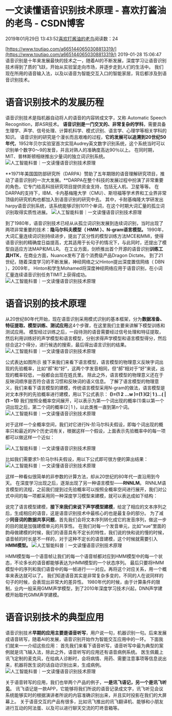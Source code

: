 
# 一文读懂语音识别技术原理 - 喜欢打酱油的老鸟 - CSDN博客


2019年01月29日 13:43:52[喜欢打酱油的老鸟](https://me.csdn.net/weixin_42137700)阅读数：24


[https://www.toutiao.com/a6651440650308813319/](https://www.toutiao.com/a6651440650308813319/)
2019-01-28 15:06:47
语音识别是十年来发展最快的技术之一，随着AI的不断发展，深度学习让语音识别技术得到了质的飞跃，开始从实验室走向市场，并逐步走到人们的生活中。
我们现在所用的语音输入法，以及以语音为智能交互入口的智能家居，背后都涉及到语音识别技术。
# 语音识别技术的发展历程
语音识别技术是指机器自动将人的语音的内容转成文字，又称 Automatic Speech Recognition，即ASR技术。
**语音识别是一门交叉的、非常复杂的学科**，需要具备生理学、声学、信号处理、计算机科学、模式识别、语言学、心理学等相关学科的知识。
语音识别的研究是个漫长而且艰难的过程，**它的发展可以追溯到20世纪50年代**，1952年贝尔实验室首次实现Audrey英文数字识别系统，这个系统当时可以识别单个数字0～9的发音，并且对熟人的准确度高达90％以上。
在同时期，MIT、普林斯顿相继推出少量词的独立词识别系统。
![人工智能科普｜一文读懂语音识别技术原理](http://p1.pstatp.com/large/pgc-image/b76da5cdc2534302810773f222bc4880)

**1971年美国国防部研究所（DARPA）赞助了五年期限的语音理解研究项目，推动了语音识别的一次大发展。**DARPA在整个科技的发展过程中扮演了非常重要的角色，它专门给高科技研究项目提供资金支持，包括无人机、卫星等等。
在DARPA的支持下，IBM、卡内基梅隆大学（CMU）、斯坦福等学术界和工业界非常顶级的研究机构也都加入到语音识别的研究中去。
其中，卡耐基梅隆大学研发出harpy语音识别系统，该系统能够识别1011个单词，在这个时期大词汇量的孤立词识别取得实质性进展。
![人工智能科普｜一文读懂语音识别技术原理](http://p1.pstatp.com/large/pgc-image/92d88ed927a745989a886cab29a87a31)

到了1980年，语音识别技术已经从从孤立词识别发展到连续词识别，当时出现了两项非常重要的技术：**隐马尔科夫模型（ HMM ）、N-gram语言模型。**
1990年，大词汇量连续词识别持续进步，提出了区分性的模型训练方法MCE和MMI，使得语音识别的精确度日益提高，尤其适用于长句子的情况下，与此同时，还提出了模型自适应方法MAP和MLLR。
在工业方面，剑桥推出首个开源的语音识别**训练工具HTK**，在商业方面，Nuance发布了首个消费级产品Dragon Dictate。
到了21世纪，随着深度学习的不断发展，神经网络之父Hinton提出深度置信网络（ DBN ），2009年， Hinton和学生Mohamed将深度神经网络应用于语音识别，在小词汇量连续语音识别任务TIMIT上获得成功。
![人工智能科普｜一文读懂语音识别技术原理](http://p1.pstatp.com/large/pgc-image/07234bff5e47407bb1bc24ed84aa26b1)

# 语音识别的技术原理
从20世纪80年代开始，现在语音识别采用模式识别的基本框架，分为**数据准备、特征提取、模型训练、测试应用**这4个步骤，在这里我们主要来讲解下模型训练和测试应用。
模型经过训练之后，一段待测的语音需要经过信号处理和特征提取，然后利用训练好的声学模型和语言模型，分别求得声学模型和语言模型得分，然后综合这2个得分，进行候选的搜索，最后得出语言识别的结果。
![人工智能科普｜一文读懂语音识别技术原理](http://p9.pstatp.com/large/pgc-image/17bd1b769e1d4a57a1e56e4e82304725)

公式表达如图所示
接下来我们来看下语言模型，语言模型的物理意义反映字词出现的先验概率，比如“郝”和“好”，这两个字发音相同，但“郝”相对于“好”来说，出现的概率较低，一般都会出现在姓氏里。
除此之外，语言模型的物理意义还在于反映词顺序是否符合语言习惯和反映词的语义信息。
了解了语言模型的物理意义，我们来看下语言模型的建模，传统语言模型采用N-gram的做法，语言模型是对文本序列的先验概率进行建模，用以下公式表示：
**()=(1 2 …w )=(1 )(2│1 )…( |(1:−1))**
我们按照全概率空间展开，可以表示为第一个词出现的概率(1)乘以第一个词出现之后，第二个词的概率(2│1 )，以此类推一直到第n个词。
![人工智能科普｜一文读懂语音识别技术原理](http://p1.pstatp.com/large/pgc-image/17ade4498bdc4b3e98a11d69f0576075)

对于这样一个全概率空间，我们对它进行N-阶马尔科夫假设，即每个词出现的概率只和最近的N个历史词有关，根据这样一个假设，上面表示先验概率中的每一项都可以做这样一个近似：

![人工智能科普｜一文读懂语音识别技术原理](http://p9.pstatp.com/large/pgc-image/caf1f78a0f374f3eb97c2894e14b1633)

比如我们需要求1-阶马尔科夫假设，用以下公式即可很方便的算出结果：
![人工智能科普｜一文读懂语音识别技术原理](http://p1.pstatp.com/large/pgc-image/9fa126014f2f4a35a626c23ef9dedfda)

这样一种看似很简单的非参数的计算方法，却从20世纪的80年代一直沿用到今天。
在深度学习出现之后，逐渐出现了另一种语言模型——**RNNLM**。
RNNLM语言模型的流程，之前我们提到过先验概率可以按照全概率空间进行展开，我们对公式中间的每一项都采用同一种深度学习模型来建模，就可以表达成如下结构：


说完了语言模型建模，**接下来我们来说下声学模型建模**，给定了相应的文本序列之后，生成相应的语音，这是语音识别技术中最核心的也是最复杂的部分。
为了减少**同音词的数据共享问题**，首先我们会将文本序列转化成它的发音序列，做这一步的目的就是加强建模单元的共享性。
在我们对每一个发音单元，比如“xue”里面的韵母做建模的时候，我们的语音具有不定长的特性，我们说的快和说的慢的时候，语音帧的时长是不一样的，对于这种不定长的语音建模，这个时候就需要引入**HMM模型。**
![人工智能科普｜一文读懂语音识别技术原理](http://p9.pstatp.com/large/pgc-image/9783a95e0675432c85c1ca53097e1820)

HMM模型每一个语音帧让我们的每一个语音帧都对应到HMM模型中的每一个状态，不论多长的语音都能够表达为HMM模型的一个状态序列。
最后只要将HMM模型中的序列和我们语音中的每一帧进行一一对应。再将这个对应关系，用一个概率来表达就可以了。
我们知道语音其实是非常复杂多变的，不同的人在说同样的句子的时候，会表现出非常大的差异性。
1980年代的时候，由于计算条件的限制，业内一般采用GMM声学模型，到了2010年深度学习技术兴起，DNN声学建模开始取代GMM声学建模。
# 语音识别技术的典型应用
语音识别技术**早期的应用主要是语音听写**，用户说一句，机器识别一句。后来发展成语音转写，随着AI的发展，语音识别开始作为智能交互应用中的一环。
下面我们就来一一介绍这些应用：
首先我们来看下语音听写，语音听写中最为典型的案例就是讯飞输入法，除此之外，语音听写的应用还有语音病例系统。
医生佩戴上讯飞定制的麦克风，在给病人诊断时，会将病情、用药、需要注意事项等信息说出来，机器将医生说的话自动识别出来，生成病例。
![人工智能科普｜一文读懂语音识别技术原理](http://p1.pstatp.com/large/pgc-image/c0aed57728774f688cca7639801cf3eb)

关于语音转写的应用，我们也举两个产品的例子，**一是讯飞语记，另一个是讯飞听见**。
讯飞语记是一款APP，它能够将我们所说的语音记录成文字，讯飞听见会议系统能够实时的根据演讲者所说的内容准确识别出来，并且实时投影在我们的大屏幕上。
关于语音交互的产品有很多，比如讯飞推出的讯飞翻译机、能够和小朋友进行互动的阿法蛋、以及可以进行聊天交流的叮咚音箱等。


